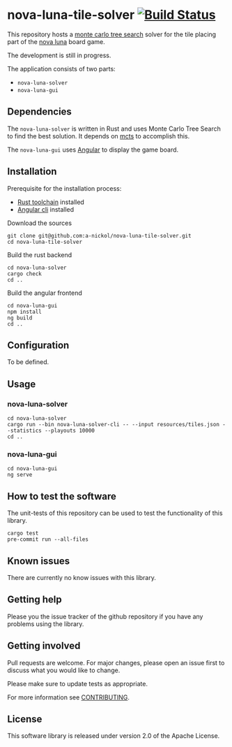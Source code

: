 # nova-luna-tile-solver [![Build Status](https://app.travis-ci.com/a-nickol/nova-luna-tile-solver.svg?branch=main)](https://app.travis-ci.com/a-nickol/nova-luna-tile-solver)

This repository hosts a [monte carlo tree search] solver for the tile placing part of the [nova luna] board game.

The development is still in progress.

The application consists of two parts:

- `nova-luna-solver`
- `nova-luna-gui`

[monte carlo tree search]: https://en.wikipedia.org/wiki/Monte_Carlo_tree_search
[nova luna]: https://de.wikipedia.org/wiki/Nova_Luna

## Dependencies

The `nova-luna-solver` is written in Rust and uses Monte Carlo Tree Search to find the best solution. It depends on [mcts] to accomplish this.

The `nova-luna-gui` uses [Angular][angular] to display the game board.

[mcts]: https://crates.io/crates/mcts
[angular]: https://angular.io/

## Installation

Prerequisite for the installation process:

- [Rust toolchain](https://rustup.rs/) installed
- [Angular cli](https://angular.io/cli) installed

Download the sources

    git clone git@github.com:a-nickol/nova-luna-tile-solver.git
    cd nova-luna-tile-solver

Build the rust backend

    cd nova-luna-solver
    cargo check
    cd ..

Build the angular frontend

    cd nova-luna-gui
    npm install
    ng build
    cd ..

## Configuration

To be defined.

## Usage

### nova-luna-solver

    cd nova-luna-solver
    cargo run --bin nova-luna-solver-cli -- --input resources/tiles.json --statistics --playouts 10000
    cd ..

### nova-luna-gui

    cd nova-luna-gui
    ng serve

## How to test the software

The unit-tests of this repository can be used to test the functionality of this library.

    cargo test
    pre-commit run --all-files

## Known issues

There are currently no know issues with this library.

## Getting help

Please you the issue tracker of the github repository if you have any problems using the library.

## Getting involved

Pull requests are welcome. For major changes, please open an issue first to discuss what you would like to change.

Please make sure to update tests as appropriate.

For more information see [CONTRIBUTING](CONTRIBUTING.md).

## License

This software library is released under version 2.0 of the Apache License.
